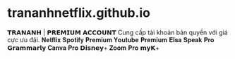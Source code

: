 # trananhnetflix.github.io
𝗧𝗥𝗔𝗡𝗔𝗡𝗛 | 𝗣𝗥𝗘𝗠𝗜𝗨𝗠 𝗔𝗖𝗖𝗢𝗨𝗡𝗧 
Cung cấp tài khoản bản quyền với giá cực ưu đãi.
𝐍𝐞𝐭𝐟𝐥𝐢𝐱
𝐒𝐩𝐨𝐭𝐢𝐟𝐲 𝐏𝐫𝐞𝐦𝐢𝐮𝐦
𝐘𝐨𝐮𝐭𝐮𝐛𝐞 𝐏𝐫𝐞𝐦𝐢𝐮𝐦
𝐄𝐥𝐬𝐚 𝐒𝐩𝐞𝐚𝐤 𝐏𝐫𝐨
𝗚𝗿𝗮𝗺𝗺𝗮𝗿𝗹𝘆
𝐂𝐚𝐧𝐯𝐚 𝐏𝐫𝐨
𝗗𝗶𝘀𝗻𝗲𝘆+
𝐙𝐨𝐨𝐦 𝐏𝐫𝐨
𝗺𝘆𝗞+
